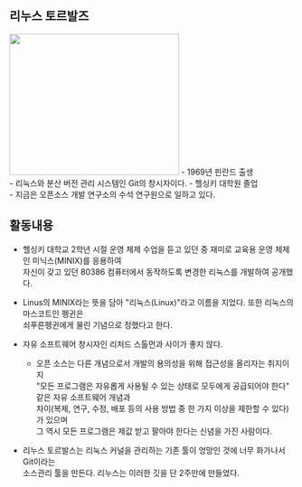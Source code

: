 ## 리누스 토르발즈
<img src="https://user-images.githubusercontent.com/101091207/199862624-a55170d9-7f5f-44d7-9572-6e23bc7fd385.jpg" width=300 height=250> 
- 1969년 핀란드 출생 <br>
- 리눅스와 분산 버전 관리 시스템인 Git의 창시자이다.
- 헬싱키 대학원 졸업 <br>
- 지금은 오픈소스 개발 연구소의 수석 연구원으로 일하고 있다. <br>

## 활동내용
- 헬싱키 대학교 2학년 시절 운영 체제 수업을 듣고 있던 중 재미로 교육용 운영 체제인 미닉스(MINIX)를 응용하여<br>
자신이 갖고 있던 80386 컴퓨터에서 동작하도록 변경한 리눅스를 개발하여 공개했다. 

- Linus의 MINIX라는 뜻을 담아 "리눅스(Linux)"라고 이름을 지었다. 또한 리눅스의 마스코트인 펭귄은 <br>
쇠푸른펭귄에게 물린 기념으로 정했다고 한다.

- 자유 소프트웨어 창시자인 리처드 스톨먼과 사이가 좋지 않다.
  -  오픈 소스는 다른 개념으로서 개발의 용의성을 위해 접근성을 올리자는 취지이지<br>
"모든 프로그램은 자유롭게 사용될 수 있는 상태로 모두에게 공급되어야 한다" 같은 자유 소프트웨어 개념과<br>
차이(복제, 연구, 수정, 배포 등의 사용 방법 중 한 가지 이상을 제한할 수 있다)가 있으며 <br>
그 역시 모든 프로그램은 제값 받고 팔아야 한다는 신념을 가진 사람이다. 

- 리누스 토르발스는 리눅스 커널을 관리하는 기존 툴이 엉망인 것에 너무 화가나서 Git이라는<br>
소스관리 툴을 만든다. 리누스는 이러한 깃을 단 2주만에 만들었다.
